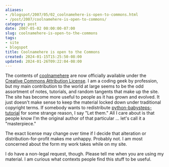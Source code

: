 ```yaml
---
aliases:
- /blogspot/2007/05/02_coolnamehere-is-open-to-commons.html
- /post/2007/coolnamehere-is-open-to-commons/
category: post
date: 2007-05-02 00:00:00-07:00
slug: coolnamehere-is-open-to-the-commons
tags:
- site
- blogspot
title: Coolnamehere is open to the Commons
created: 2024-01-15T15:25:50-08:00
updated: 2024-01-26T09:22:04-08:00
---
```


The contents of [coolnamehere](../../../card/coolnamehere.md) are now officially available under the [Creative Commons Attribution License](http://creativecommons.org/licenses/by/4.0/). I am a coding geek by profession, but my main contribution to the world at large seems to be the odd assortment of notes, tutorials, and random tangents that make up the site. The site has become more useful to people as it has grown and evolved. It just doesn't make sense to keep the material locked down under traditional copyright terms. If somebody wants to redistribute [python-babysteps-tutorial](../../2001/01/python-babysteps-tutorial.md) for some strange  reason, I say "Let them." All I care about is that people know I'm the original author of that particular ... let's call it a "masterpiece."

<!--more-->

The exact license may change over time if I decide that alteration or distribution-for-profit makes me unhappy. Probably not. I am most concerned about the form my work takes while on my site.

I do have a non-legal request, though. Please tell me when you are using my material. I am curious what contexts people find this stuff to be useful.
